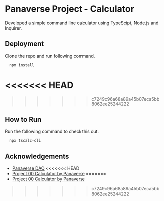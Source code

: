 # Panaverse Project - Calculator

Developed a simple command line calculator using TypeScipt, Node.js and Inquirer.

## Deployment

Clone the repo and run following command.

```bash
  npm install
```
<<<<<<< HEAD
=======

>>>>>>> c7249c96a68a89a45b07eca5bb8062ee25244222

## How to Run

Run the following command to check this out.

```bash
  npx tscalc-cli
```
## Acknowledgements

 - [Panaverse DAO](https://www.panaverse.co/)
<<<<<<< HEAD
 - [Project 00 Calculator by Panaverse](https://github.com/panaverse/typescript-node-projects/tree/main/project00_calculator)
=======
 - [Project 00 Calculator by Panaverse](https://github.com/panaverse/typescript-node-projects/tree/main/project00_calculator)
>>>>>>> c7249c96a68a89a45b07eca5bb8062ee25244222